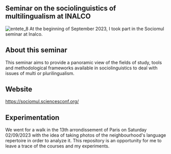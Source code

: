 ## Seminar on the sociolinguistics of multilingualism at INALCO
![entete_8](https://github.com/Dardeum/inalco_sociomul/images/entete_8.jpg)
At the beginning of September 2023, I took part in the Sociomul seminar at Inalco. 


## About this seminar
This seminar aims to provide a panoramic view of the fields of study, tools and methodological frameworks available in sociolinguistics to deal with issues of multi or plurilingualism.

## Website
https://sociomul.sciencesconf.org/

## Experimentation
We went for a walk in the 13th arrondissement of Paris on Saturday 02/09/2023 with the idea of taking photos of the neighbourhood's language repertoire in order to analyze it. This repository is an opportunity for me to leave a trace of the courses and my experiments.

